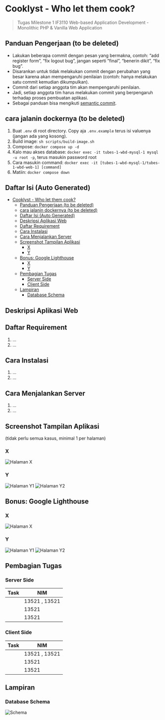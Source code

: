 # Cooklyst - Who let them cook?
> Tugas Milestone 1 IF3110 Web-based Application Development - Monolithic PHP & Vanilla Web Application

## Panduan Pengerjaan (to be deleted)
* Lakukan beberapa commit dengan pesan yang bermakna, contoh: “add register form”, “fix logout bug”, jangan seperti “final”, “benerin dikit”, “fix bug”.
* Disarankan untuk tidak melakukan commit dengan perubahan yang besar karena akan mempengaruhi penilaian (contoh: hanya melakukan satu commit kemudian dikumpulkan).
* Commit dari setiap anggota tim akan mempengaruhi penilaian.
* Jadi, setiap anggota tim harus melakukan commit yang berpengaruh terhadap proses pembuatan aplikasi.
* Sebagai panduan bisa mengikuti [semantic commit](https://gist.github.com/joshbuchea/6f47e86d2510bce28f8e7f42ae84c716).

## cara jalanin dockernya (to be deleted)
1. Buat `.env` di root directory. Copy aja `.env.example` terus isi valuenya (jangan ada yang kosong).
2. Build image: `sh scripts/build-image.sh`
3. Compose: `docker compose up -d`
4. Kalo mau akses database: `docker exec -it tubes-1-wbd-mysql-1 mysql -u root -p`, terus masukin password root
5. Cara masukin command: `docker exec -it [tubes-1-wbd-mysql-1/tubes-1-wbd-web-1] [command]`
6. Matiin: `docker compose down`

## Daftar Isi (Auto Generated)
- [Cooklyst - Who let them cook?](#cooklyst---who-let-them-cook)
  - [Panduan Pengerjaan (to be deleted)](#panduan-pengerjaan-to-be-deleted)
  - [cara jalanin dockernya (to be deleted)](#cara-jalanin-dockernya-to-be-deleted)
  - [Daftar Isi (Auto Generated)](#daftar-isi-auto-generated)
  - [Deskripsi Aplikasi Web](#deskripsi-aplikasi-web)
  - [Daftar Requirement](#daftar-requirement)
  - [Cara Instalasi](#cara-instalasi)
  - [Cara Menjalankan Server](#cara-menjalankan-server)
  - [Screenshot Tampilan Aplikasi](#screenshot-tampilan-aplikasi)
    - [X](#x)
    - [Y](#y)
  - [Bonus: Google Lighthouse](#bonus-google-lighthouse)
    - [X](#x-1)
    - [Y](#y-1)
  - [Pembagian Tugas](#pembagian-tugas)
    - [Server Side](#server-side)
    - [Client Side](#client-side)
  - [Lampiran](#lampiran)
    - [Database Schema](#database-schema)

## Deskripsi Aplikasi Web


## Daftar Requirement
1. ...
2. ...

## Cara Instalasi
1. ...
2. ...

## Cara Menjalankan Server
1. ...
2. ...

## Screenshot Tampilan Aplikasi
(tidak perlu semua kasus, minimal 1 per halaman)
### X
![Halaman X](url)

### Y
![Halaman Y1](url)
![Halaman Y2](url)

## Bonus: Google Lighthouse
### X
![Halaman X](url)

### Y
![Halaman Y1](url)
![Halaman Y2](url)

## Pembagian Tugas
### Server Side
| Task                            | NIM                |
| ------------------------------- | ------------------ |
|                                 | 13521   , 13521    |
|                                 | 13521              |
|                                 | 13521              |

### Client Side
| Task                            | NIM                |
| ------------------------------- | ------------------ |
|                                 | 13521   , 13521    |
|                                 | 13521              |
|                                 | 13521              |

## Lampiran
### Database Schema
![Schema](url)
